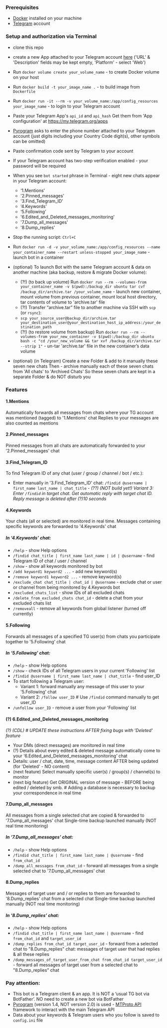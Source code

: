 ### Prerequisites
- [Docker](https://www.docker.com/) installed on your machine
- [Telegram](https://telegram.org/) account 

### Setup and authorization via Terminal
- clone this repo  
- create a new App attached to your Telegram account [here](https://my.telegram.org/auth?to=apps) ('URL' & 'Description' fields may be kept empty, 'Platform' - select 'Web') 
- Run `docker volume create your_volume_name` - to create Docker volume on your host
- Run `docker build -t your_image_name .` - to build image from `Dockerfile`
- Run `docker run -it --rm -v your_volume_name:/app/config_resources your_image_name` - to login to your Telegram account 
- Paste your Telegram App's `api_id` and `api_hash` 
Get them from 'App configuration' at https://my.telegram.org/apps 
- [Pyrogram](https://docs.pyrogram.org/) asks to enter the phone number attached to your Telegram account (just digits including your Country Code digit(s), other symbols can be omitted)
- Paste confirmation code sent by Telegram to your account 
- If your Telegram account has two-step verification enabled - your password will be required 
- When you see `bot started` phrase in Terminal - eight new chats appear in your Telegram account:
  - ‘1.Mentions’ 
  - '2.Pinned_messages' 
  - '3.Find_Telegram_ID'  
  - ‘4.Keywords’
  - ‘5.Following’
  - '6.Edited_and_Deleted_messages_monitoring'
  - '7.Dump_all_messages' 
  - '8.Dump_replies'
- Stop the running script: `Ctrl+C`
- Run `docker run -d -v your_volume_name:/app/config_resources --name your_container_name --restart unless-stopped your_image_name` - launch bot in a container 

- (optional) To launch Bot with the same Telegram account & data on another machine (aka backup, restore & migrate Docker volume): 
  - (?!) (to back up volume) Run `docker run --rm --volumes-from your_container_name -v $(pwd):/backup_dir ubuntu tar cvf /backup_dir/archive.tar /your_volume_name` - 
  launch new container, mount volume from previous container, mount local host directory, tar contents of volume to 'archive.tar' file
  - (?!) Transfer “archive.tar” file to another machine via SSH with `scp` (or `rsync`):  
  - `scp your_source_user@backup_dir/archive.tar your_destination_user@your_destination_host_ip_address:/your_destination_path` 
  - (?!) (to restore volume from backup) Run `docker run --rm --volumes-from your_new_container -v $(pwd):/backup_dir ubuntu bash -c "cd /your_new_volume && tar xvf /backup_dir/archive.tar --strip 1"` - 
  un-tar 'archive.tar' file in the new container’s data volume 

- (optional) (in Telegram) Create a new Folder & add to it manually these seven new chats 
Then - archive manually each of these seven chats from 'All chats' to 'Archived Chats' 
So these seven chats are kept in a separate Folder & do NOT disturb you 

### Features
#### 1.Mentions
Automatically forwards all messages from chats where your TG account was mentioned (tagged) to '1.Mentions' chat 
Replies to your messages are also counted as mentions 
#### 2.Pinned_messages
Pinned messages from all chats are automatically forwarded to your '2.Pinned_messages' chat   
#### 3.Find_Telegram_ID
To find Telegram ID of any chat (user / group / channel / bot / etc.):
- Enter manually in '3.Find_Telegram_ID' chat: `/findid @username | first_name last_name | chat_title`
_- (??) (NOT build yet!) Variant 3: Enter `/findid` in target chat. Get automatic reply with target chat ID. Reply message is deleted after (?)10 seconds_ 
#### 4.Keywords
Your chats (all or selected) are monitored in real time. Messages containing specific keywords are forwarded to '4.Keywords' chat    
##### In ‘4.Keywords’ chat:
- `/help` - show Help options
- `/findid chat_title | first_name last_name | id | @username` - find Telegram ID of chat / user / channel
- `/show` - show all keywords monitored by bot
- `/add keyword1 keyword2 ...` - add new keyword(s)
- `/remove keyword1 keyword2 ...` - remove keyword(s)
- `/exclude_chat chat_title | chat_id | @username` - exclude chat or user or channel from being monitored by 4.Keywords bot
- `/excluded_chats_list` - show IDs of all excluded chats 
- `/delete_from_excluded_chats chat_id` - delete a chat from your excluded chats list
- `/removeall` - remove all keywords from global listener (turned off currently)
#### 5.Following
Forwards all messages of a specified TG user(s) from chats you participate together to '5.Following' chat  
##### In ‘5.Following’ chat:
- `/help` - show Help options
- `/show` - check IDs of all Telegram users in your current 'Following' list
- `/findid @username | first_name last_name | chat_title` - find user_ID
- To start following a Telegram user:
  - Variant 1: forward manually any message of this user to your '5.Following' chat
  - Variant 2: `/follow user_ID`   # Use `/findid` command manually to get user_ID
- `/unfollow user_ID` - remove a user from your 'Following' list
#### (?) 6.Edited_and_Deleted_messages_monitoring
_(?) (CDL) # UPDATE these instructions AFTER fixing bugs with 'Deleted' feature_
- Your DMs (direct messages) are monitored in real time
- (?) Details about every edited & deleted message automatically come to your ‘6.Edited_and_Deleted_messages_monitoring’ chat
- Details: user / chat, date, time, message content AFTER being updated (for 'Deleted' - NO content)
- (next feature) Select manually specific user(s) / group(s) / channel(s) to monitor
- (next big feature) Get ORIGINAL version of message - BEFORE being edited / deleted by smb. # Adding a database is necessary to backup your correspondence in real time
#### 7.Dump_all_messages  
All messages from a single selected chat are copied & forwarded to '7.Dump_all_messages' chat 
Single-time backup launched manually (NOT real time monitoring)
##### In ‘7.Dump_all_messages’ chat:
- `/help` - show Help options
- `/findid chat_title | first_name last_name | @username` - find `from_chat_id`
- `/dump_all_messages from_chat_id` - forward all messages from a single selected chat to '7.Dump_all_messages' chat
#### 8.Dump_replies
Messages of target user and / or replies to them are forwarded to '8.Dump_replies' chat from a selected chat
Single-time backup launched manually (NOT real time monitoring)
##### In ‘8.Dump_replies’ chat:
- `/help` - show Help options
- `/findid chat_title | first_name last_name | @username` - find `from_chat_id` and `target_user_id`
- `/dump_replies from_chat_id target_user_id` - forward from a selected chat to "8.Dump_replies" chat:
messages of target user that had replies & all these replies 
- `/dump_messages_of_target_user_from_chat from_chat_id target_user_id` - forward all messages of target user from a selected chat to "8.Dump_replies" chat
### Pay attention:
- This bot is a Telegram client & an app. It is NOT a ‘usual TG bot via BotFather’. NO need to create a new bot via BotFather 
- [Pyrogram](https://docs.pyrogram.org/) (version 1.4, NOT version 2.0) is used - [MTProto API](https://docs.pyrogram.org/topics/mtproto-vs-botapi) framework to interact with the main Telegram API 
- Data about your keywords & Telegram users who you follow is saved to `config.ini` file 
